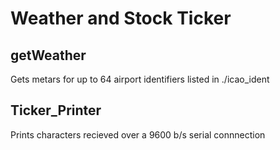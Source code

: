 # Weather and Stock Ticker
## getWeather
Gets metars for up to 64 airport identifiers listed in ./icao\_ident
## Ticker\_Printer
Prints characters recieved over a 9600 b/s serial connnection
